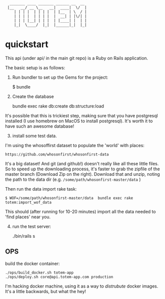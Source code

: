 ```
  _______ ____ _______ ______ __  __
 |__   __/ __ \__   __|  ____|  \/  |
    | | | |  | | | |  | |__  | \  / |
    | | | |  | | | |  |  __| | |\/| |
    | | | |__| | | |  | |____| |  | |
    |_|  \____/  |_|  |______|_|  |_|

```

quickstart
==========

This api (under api/ in the main git repo) is a Ruby on Rails application.

The basic setup is as follows:

1) Run bundler to set up the Gems for the project:

    $ bundle

2) Create the database

    bundle exec rake db:create db:structure:load

It's possible that this is trickiest step, making sure that you have
postgresql installed (I use homebrew on MacOS to install postgresql).
It's worth it to have such an awesome database!


3) install some test data. 

I'm using the whosoffirst dataset to populate the 'world' with places:

    https://github.com/whosonfirst/whosonfirst-data


It's a big dataset! And git (and github!) doesn't really like all these little files.
So to speed up the downloading process, it's faster to grab the zipfile
of the master branch (Download Zip on the right). Download that and
unzip, noting the path to the data dir (e.g. `/some/path/whosonfirst-master/data` )

Then run the data import rake task:

    $ WOF=/some/path/whosonfirst-master/data  bundle exec rake totem:import_wof_data

This should (after running for 10-20 minutes) import all the data needed
to 'find places' near you.

4) run the test server:

    ./bin/rails s

OPS
---

build the docker container:

```
./ops/build_docker.sh totem-app
./ops/deploy.sh core@api.totem-app.com production
```

I'm hacking docker machine, using it as a way to _distrubute_ docker
images. It's a little backwards, but what the hey!


